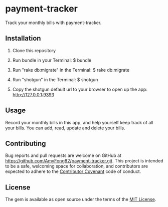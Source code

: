 # payment-tracker

Track your monthly bills with payment-tracker.

## Installation

1. Clone this repository

2. Run bundle in your Terminal:
	$ bundle

3. Run "rake db:migrate" in the Terminal:
	$ rake db:migrate

4. Run "shotgun" in the Terminal:
	$ shotgun

5. Copy the shotgun default url to your browser to open up the app:
	http://127.0.0.1:9393


## Usage

Record your monthly bills in this app, and help yourself keep track of all your bills. You can add, read, update and delete your bills.

## Contributing

Bug reports and pull requests are welcome on GitHub at https://github.com/AmyFong82/payment-tracker.git. This project is intended to be a safe, welcoming space for collaboration, and contributors are expected to adhere to the [Contributor Covenant](http://contributor-covenant.org) code of conduct.

## License

The gem is available as open source under the terms of the [MIT License](https://opensource.org/licenses/MIT).
